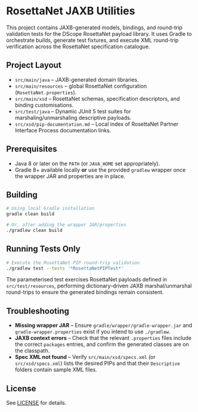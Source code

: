 # RosettaNet JAXB Utilities

This project contains JAXB-generated models, bindings, and round-trip validation tests for the DScope RosettaNet payload library. It uses Gradle to orchestrate builds, generate test fixtures, and execute XML round-trip verification across the RosettaNet specification catalogue.

## Project Layout

- `src/main/java` – JAXB-generated domain libraries.
- `src/main/resources` – global RosettaNet configuration (`RosettaNet.properties`).
- `src/main/xsd` – RosettaNet schemas, specification descriptors, and binding customisations.
- `src/test/java` – Dynamic JUnit 5 test suites for marshaling/unmarshaling descriptive payloads.
- `src/xsd/pip-documentation.md` – Local index of RosettaNet Partner Interface Process documentation links.

## Prerequisites

- Java 8 or later on the `PATH` (or `JAVA_HOME` set appropriately).
- Gradle 8+ available locally **or** use the provided `gradlew` wrapper once the wrapper JAR and properties are in place.

## Building

```bash
# Using local Gradle installation
gradle clean build

# Or, after adding the wrapper JAR/properties
./gradlew clean build
```

## Running Tests Only

```bash
# Execute the RosettaNet PIP round-trip validation
./gradlew test --tests '*RosettaNetPIPTest*'
```

The parameterised test exercises RosettaNet payloads defined in `src/test/resources`, performing dictionary-driven JAXB marshal/unmarshal round-trips to ensure the generated bindings remain consistent.

## Troubleshooting

- **Missing wrapper JAR** – Ensure `gradle/wrapper/gradle-wrapper.jar` and `gradle-wrapper.properties` exist if you intend to use `./gradlew`.
- **JAXB context errors** – Check that the relevant `.properties` files include the correct `packages` entries, and confirm the generated classes are on the classpath.
- **Spec XML not found** – Verify `src/main/xsd/specs.xml` (or `src/xsd/specs.xml`) lists the desired PIPs and that their `Descriptive` folders contain sample XML files.

## License

See [LICENSE](LICENSE) for details.

